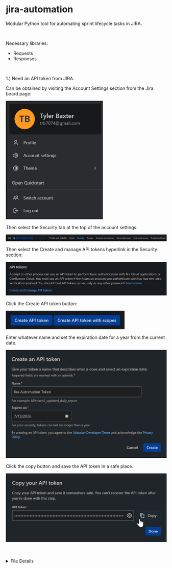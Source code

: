 # jira-automation
Modular Python tool for automating sprint lifecycle tasks in JIRA.

<br/>

Necessary libraries:
- Requests
- Responses

<br/>

1.) Need an API token from JIRA. 

Can be obtained by visiting the Account Settings section from the Jira board page: 

![img.png](img/img.png)

Then select the Security tab at the top of the account settings: 

![img_1.png](img/img_1.png)

Then select the Create and manage API tokens hyperlink in the Security section: 

![img_3.png](img/img_3.png)

Click the Create API token button: 

![img_4.png](img/img_4.png)

Enter whatever name and set the expiration date for a year from the current date. 

![img_5.png](img/img_5.png)

Click the copy button and save the API token in a safe place.

![img_6.png](img/img_6.png)



<br/>
<br/>

<details>
  <summary>File Details</summary>
  <ul>
      <details>
        <summary>Credentials.py</summary>
          <ul>
            <blockquote>
              <p>
                This module is responsible for retrieving Jira API credentials
                (email and API token) from environment variables stored as 
                repository secrets using a pluggable accessor 
                (<code>getenv</code>) which defaults to <code>os.getenv</code>.
              </p>
              <p>
                It constructs a <code>Credentials</code> object, defined as a
                Pydantic model with strict validation via the custom 
                <code>SAFE_STR</code> type — stripping whitespace and 
                disallowing empty or <code>None</code> values.
              </p>
              <p>
                To avoid exposing internal validation details (such as
                <code>pydantic.ValidationError)</code>, these errors are 
                wrapped in a generic <code>ValueError</code> with a domain-
                specific message. This preserves encapsulation, makes failures
                diagnosable without leaking intenrals, and supports better
                abstraction for future refactors if necessary.
              </p>
            </blockquote>
          </ul>
      </details>
  </ul>
</details>


<br/>
<br/>